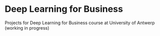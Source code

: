 # Deep Learning for Business
Projects for Deep Learning for Business course at University of Antwerp (working in progress)
